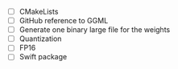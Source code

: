 - [ ] CMakeLists
- [ ] GitHub reference to GGML
- [ ] Generate one binary large file for the weights
- [ ] Quantization
- [ ] FP16
- [ ] Swift package
